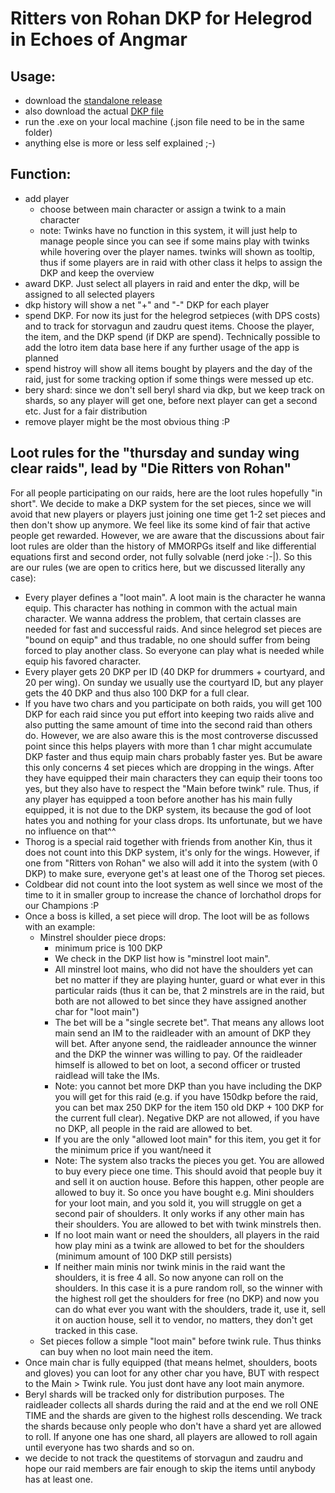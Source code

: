 # Ritters von Rohan DKP for Helegrod in Echoes of Angmar

## Usage:
- download the [standalone release](https://github.com/MaSchm1983/lotroDKP/releases/download/v0.9.1-beta/lotroDKPsystem.exe)
- also download the actual [DKP file](https://github.com/MaSchm1983/lotroDKP/blob/main/lotro_dkp_backup.json)
- run the .exe on your local machine (.json file need to be in the same folder)
- anything else is more or less self explained ;-) 

## Function:
- add player
  - choose between main character or assign a twink to a main character
  - note: Twinks have no function in this system, it will just help to manage people since you can see if some mains play with twinks while hovering over the player names. twinks will shown as tooltip, thus if some players are in raid with other class it helps to assign the DKP and keep the overview
- award DKP. Just select all players in raid and enter the dkp, will be assigned to all selected players
- dkp history will show a net "+" and "-" DKP for each player
- spend DKP. For now its just for the helegrod setpieces (with DPS costs) and to track for storvagun and zaudru quest items. Choose the player, the item, and the DKP spend (if DKP are spend). Technically possible to add the lotro item data base here if any further usage of the app is planned
- spend histroy will show all items bought by players and the day of the raid, just for some tracking option if some things were messed up etc.
- bery shard: since we don't sell beryl shard via dkp, but we keep track on shards, so any player will get one, before next player can get a second etc. Just for a fair distribution
- remove player might be the most obvious thing :P 

## Loot rules for the "thursday and sunday wing clear raids", lead by "Die Ritters von Rohan"
For all people participating on our raids, here are the loot rules hopefully "in short". We decide to make a DKP system for the set pieces, since we will avoid that new players or players just joining one time get 1-2 set pieces and then don't show up anymore. We feel like its some kind of fair that active people get rewarded. However, we are aware that the discussions about fair loot rules are older than the history of MMORPGs itself and like differential equations first and second order, not fully solvable (nerd joke :-|). So this are our rules (we are open to critics here, but we discussed literally any case):

- Every player defines a "loot main". A loot main is the character he wanna equip. This character has nothing in common with the actual main character. We wanna address the problem, that certain classes are needed for fast and successful raids. And since helegrod set pieces are "bound on equip" and thus tradable, no one should suffer from being forced to play another class. So everyone can play what is needed while equip his favored character. 
- Every player gets 20 DKP per ID (40 DKP for drummers + courtyard, and 20 per wing). On sunday we usually use the courtyard ID, but any player gets the 40 DKP and thus also 100 DKP for a full clear. 
- If you have two chars and you participate on both raids, you will get 100 DKP for each raid since you put effort into keeping two raids alive and also putting the same amount of time into the second raid than others do. However, we are also aware this is the most controverse discussed point since this helps players with more than 1 char might accumulate DKP faster and thus equip main chars probably faster yes. But be aware this only concerns 4 set pieces which are dropping in the wings. After they have equipped their main characters they can equip their toons too yes, but they also have to respect the "Main before twink" rule. Thus, if any player has equipped a toon before another has his main fully equipped, it is not due to the DKP system, its because the god of loot hates you and nothing for your class drops. Its unfortunate, but we have no influence on that^^
- Thorog is a special raid together with friends from another Kin, thus it does not count into this DKP system, it's only for the wings. However, if one from "Ritters von Rohan" we also will add it into the system (with 0 DKP) to make sure, everyone get's at least one of the Thorog set pieces.
- Coldbear did not count into the loot system as well since we most of the time to it in smaller group to increase the chance of Iorchathol drops for our Champions :P 
- Once a boss is killed, a set piece will drop. The loot will be as follows with an example:
  - Minstrel shoulder piece drops:
    - minimum price is 100 DKP
    - We check in the DKP list how is "minstrel loot main".
    - All minstrel loot mains, who did not have the shoulders yet can bet no matter if they are playing hunter, guard or what ever in this particular raids (thus it can be, that 2 minstrels are in the raid, but both are not allowed to bet since they have assigned another char for "loot main")
    - The bet will be a "single secrete bet". That means any allows loot main send an IM to the raidleader with an amount of DKP they will bet. After anyone send, the raidleader announce the winner and the DKP the winner was willing to pay. Of the raidleader himself is allowed to bet on loot, a second officer or trusted raidlead will take the IMs.
    - Note: you cannot bet more DKP than you have including the DKP you will get for this raid (e.g. if you have 150dkp before the raid, you can bet max 250 DKP for the item 150 old DKP + 100 DKP for the current full clear). Negative DKP are not allowed, if you have no DKP, all people in the raid are allowed to bet.
    - If you are the only "allowed loot main" for this item, you get it for the minimum price if you want/need it
    - Note: The system also tracks the pieces you get. You are allowed to buy every piece one time. This should avoid that people buy it and sell it on auction house. Before this happen, other people are allowed to buy it. So once you have bought e.g. Mini shoulders for your loot main, and you sold it, you will struggle on get a second pair of shoulders. It only works if any other main has their shoulders. You are allowed to bet with twink minstrels then.
    - If no loot main want or need the shoulders, all players in the raid how play mini as a twink are allowed to bet for the shoulders (minimum amount of 100 DKP still persists)
    - If neither main minis nor twink minis in the raid want the shoulders, it is free 4 all. So now anyone can roll on the shoulders. In this case it is a pure random roll, so the winner with the highest roll get the shoulders for free (no DKP) and now you can do what ever you want with the shoulders, trade it, use it, sell it on auction house, sell it to vendor, no matters, they don't get tracked in this case. 
  - Set pieces follow a simple "loot main" before twink rule. Thus thinks can buy when no loot main need the item.
- Once main char is fully equipped (that means helmet, shoulders, boots and gloves) you can loot for any other char you have, BUT with respect to the Main > Twink rule. You just dont have any loot main anymore. 
- Beryl shards will be tracked only for distribution purposes. The raidleader collects all shards during the raid and at the end we roll ONE TIME and the shards are given to the highest rolls descending. We track the shards because only people who don't have a shard yet are allowed to roll. If anyone one has one shard, all players are allowed to roll again until everyone has two shards and so on.
- we decide to not track the questitems of storvagun and zaudru and hope our raid members are fair enough to skip the items until anybody has at least one. 


